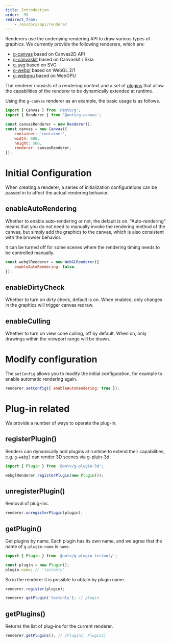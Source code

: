```yaml
---
title: Introduction
order: -99
redirect_from:
    - /en/docs/api/renderer
---
```


Renderers use the underlying rendering API to draw various types of graphics. We currently provide the following renderers, which are:

-   [g-canvas](/en/docs/api/renderer/canvas) based on Canvas2D API
-   [g-canvaskit](/en/docs/api/renderer/canvaskit) based on Canvaskit / Skia
-   [g-svg](/en/docs/api/renderer/svg) based on SVG
-   [g-webgl](/en/docs/api/renderer/webgl) based on WebGL 2/1
-   [g-webgpu](/en/docs/api/renderer/webgpu) based on WebGPU

The renderer consists of a rendering context and a set of [plugins](/en/docs/plugins/intro) that allow the capabilities of the renderer to be dynamically extended at runtime.

Using the `g-canvas` renderer as an example, the basic usage is as follows.

```js
import { Canvas } from '@antv/g';
import { Renderer } from '@antv/g-canvas';

const canvasRenderer = new Renderer();
const canvas = new Canvas({
    container: 'container',
    width: 600,
    height: 500,
    renderer: canvasRenderer,
});
```

# Initial Configuration

When creating a renderer, a series of initialization configurations can be passed in to affect the actual rendering behavior.

## enableAutoRendering

Whether to enable auto-rendering or not, the default is on. "Auto-rendering" means that you do not need to manually invoke the rendering method of the canvas, but simply add the graphics to the canvas, which is also consistent with the browser behavior.

It can be turned off for some scenes where the rendering timing needs to be controlled manually.

```js
const webglRenderer = new WebGLRenderer({
    enableAutoRendering: false,
});
```

## enableDirtyCheck

Whether to turn on dirty check, default is on. When enabled, only changes in the graphics will trigger canvas redraw.

## enableCulling

Whether to turn on view cone culling, off by default. When on, only drawings within the viewport range will be drawn.

# Modify configuration

The `setConfig` allows you to modify the initial configuration, for example to enable automatic rendering again.

```js
renderer.setConfig({ enableAutoRendering: true });
```

# Plug-in related

We provide a number of ways to operate the plug-in.

## registerPlugin()

Renders can dynamically add plugins at runtime to extend their capabilities, e.g. `g-webgl` can render 3D scenes via [g-pluin-3d](/en/docs/plugins/3d).

```js
import { Plugin } from '@antv/g-plugin-3d';

webglRenderer.registerPlugin(new Plugin());
```

## unregisterPlugin()

Removal of plug-ins.

```js
renderer.unregisterPlugin(plugin);
```

## getPlugin()

Get plugins by name. Each plugin has its own name, and we agree that the name of `g-plugin-name` is `name`.

```js
import { Plugin } from '@antv/g-plugin-testonly';

const plugin = new Plugin();
plugin.name; // 'testonly'
```

So in the renderer it is possible to obtain by plugin name.

```js
renderer.register(plugin);

renderer.getPlugin('testonly'); // plugin
```

## getPlugins()

Returns the list of plug-ins for the current renderer.

```js
renderer.getPlugins(); // [Plugin1, Plugin2]
```
